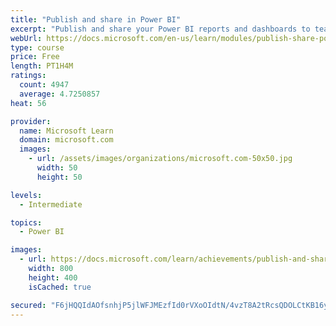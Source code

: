 ```yaml
---
title: "Publish and share in Power BI"
excerpt: "Publish and share your Power BI reports and dashboards to teammates in your organization or to everyone on the web."
webUrl: https://docs.microsoft.com/en-us/learn/modules/publish-share-power-bi/
type: course
price: Free
length: PT1H4M
ratings:
  count: 4947
  average: 4.7250857
heat: 56

provider:
  name: Microsoft Learn
  domain: microsoft.com
  images:
    - url: /assets/images/organizations/microsoft.com-50x50.jpg
      width: 50
      height: 50

levels:
  - Intermediate

topics:
  - Power BI

images:
  - url: https://docs.microsoft.com/learn/achievements/publish-and-share-with-power-bi-desktop-social.png
    width: 800
    height: 400
    isCached: true

secured: "F6jHQQIdAOfsnhjP5jlWFJMEzfId0rVXoOIdtN/4vzT8A2tRcsQDOLCtKB16yosmf91QFZFUDIsy5QJ07BnVvcs1uWoOHGgNtgzC8MP7GmQpvb7vHDG8EvY0qjVfncSCjYqNFn2qklYZQbGTfEYoLPQQ0RTt1e4wKu1cPlr+yZSGQXAXZi9OyqSVNG0A/EwsQ/p2PzhpBHmEmDuyD7Rwb7C8bKGu48KGDCwhpE86wVo9n7Y/I4JMJPt1SSKepELgaG6Xu/rJZb0grojYIefE9KerxaXURMAY2gmd1D9mYji8Pnpb7boP6WYnlmj4wAly/FgsIhaCVfzNm33i3aJIwpvbdXRAVJBf29oqttRoDlTOnuLXfptIwOOT3vgyDaQgJ36ploJQvarQ0SxCgp98NjrADvQfO69QlZrgKEkdclI=;jX9oGFy0Ul1/Wytm+oai7Q=="
---
```


